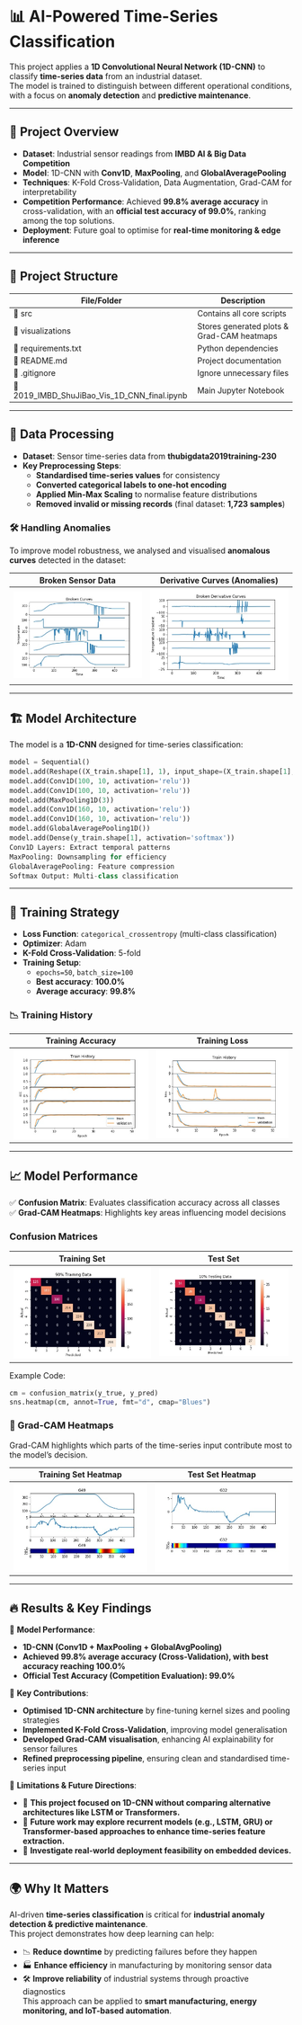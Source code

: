 # 📊 AI-Powered Time-Series Classification  

This project applies a **1D Convolutional Neural Network (1D-CNN)** to classify **time-series data** from an industrial dataset.  
The model is trained to distinguish between different operational conditions, with a focus on **anomaly detection** and **predictive maintenance**.  

---

## 🚀 Project Overview  

- **Dataset**: Industrial sensor readings from **IMBD AI & Big Data Competition**  
- **Model**: 1D-CNN with **Conv1D**, **MaxPooling**, and **GlobalAveragePooling**  
- **Techniques**: K-Fold Cross-Validation, Data Augmentation, Grad-CAM for interpretability  
- **Competition Performance**: Achieved **99.8% average accuracy** in cross-validation, with an **official test accuracy of 99.0%**, ranking among the top solutions. 
- **Deployment**: Future goal to optimise for **real-time monitoring & edge inference**  

---

## 📂 Project Structure  

| File/Folder             | Description                                      |
|-------------------------|--------------------------------------------------|
| 📂 src                 | Contains all core scripts                        |
| 📂 visualizations      | Stores generated plots & Grad-CAM heatmaps       |
| 📄 requirements.txt    | Python dependencies                              |
| 📄 README.md           | Project documentation                           |
| 📄 .gitignore          | Ignore unnecessary files                         |
| 📄 2019_IMBD_ShuJiBao_Vis_1D_CNN_final.ipynb | Main Jupyter Notebook |




---


## 🔬 Data Processing  

- **Dataset**: Sensor time-series data from **thubigdata2019training-230**  
- **Key Preprocessing Steps**:  
  - **Standardised time-series values** for consistency  
  - **Converted categorical labels to one-hot encoding**  
  - **Applied Min-Max Scaling** to normalise feature distributions  
  - **Removed invalid or missing records** (final dataset: **1,723 samples**)  
### 🛠 Handling Anomalies  
To improve model robustness, we analysed and visualised **anomalous curves** detected in the dataset:

| Broken Sensor Data | Derivative Curves (Anomalies) |
|------------------|------------------------------|
| ![Broken Curves](visualizations/broken_curves.jpg) | ![Derivative Curves](visualizations/broken_derivative_curves.jpg) |

---

## 🏗 Model Architecture  

The model is a **1D-CNN** designed for time-series classification:  

```python
model = Sequential()
model.add(Reshape((X_train.shape[1], 1), input_shape=(X_train.shape[1],)))  
model.add(Conv1D(100, 10, activation='relu'))  
model.add(Conv1D(100, 10, activation='relu'))  
model.add(MaxPooling1D(3))  
model.add(Conv1D(160, 10, activation='relu'))  
model.add(Conv1D(160, 10, activation='relu'))  
model.add(GlobalAveragePooling1D())  
model.add(Dense(y_train.shape[1], activation='softmax'))
Conv1D Layers: Extract temporal patterns
MaxPooling: Downsampling for efficiency
GlobalAveragePooling: Feature compression
Softmax Output: Multi-class classification
```

---

## 🎯 Training Strategy  

- **Loss Function**: `categorical_crossentropy` (multi-class classification)  
- **Optimizer**: Adam  
- **K-Fold Cross-Validation**: 5-fold  
- **Training Setup**:  
  - `epochs=50`, `batch_size=100`  
  - **Best accuracy**: **100.0%**  
  - **Average accuracy**: **99.8%**  

### 📉 Training History
| Training Accuracy | Training Loss |
|------------------|--------------|
| ![Training Accuracy](visualizations/cv_training_history_acc.jpg) | ![Training Loss](visualizations/cv_training_history_loss.jpg) |


---
## 📈 Model Performance  

✅ **Confusion Matrix**: Evaluates classification accuracy across all classes  
✅ **Grad-CAM Heatmaps**: Highlights key areas influencing model decisions  


### Confusion Matrices  
| Training Set | Test Set |
|-------------|---------|
| ![Train Confusion Matrix](visualizations/train_confusion_matrix.jpg) | ![Test Confusion Matrix](visualizations/test_confusion_matrix.jpg) |

Example Code:  
```python
cm = confusion_matrix(y_true, y_pred)
sns.heatmap(cm, annot=True, fmt="d", cmap="Blues")
```
### 🔹 Grad-CAM Heatmaps  
Grad-CAM highlights which parts of the time-series input contribute most to the model’s decision.  

| **Training Set Heatmap** | **Test Set Heatmap** |
|-------------------|-------------------|
| ![Train Grad-CAM](visualizations/VisualizationHeatMap_TrainTest1/test_120.jpg) | ![Test Grad-CAM](visualizations/VisualizationHeatMap_TrueTest1/test_057.jpg) |




---
## 🔥 Results & Key Findings  

📌 **Model Performance**:  
- **1D-CNN (Conv1D + MaxPooling + GlobalAvgPooling)**  
- **Achieved 99.8% average accuracy (Cross-Validation), with best accuracy reaching 100.0%**  
- **Official Test Accuracy (Competition Evaluation): 99.0%**  

📌 **Key Contributions**:
- **Optimised 1D-CNN architecture** by fine-tuning kernel sizes and pooling strategies
- **Implemented K-Fold Cross-Validation**, improving model generalisation
- **Developed Grad-CAM visualisation**, enhancing AI explainability for sensor failures
- **Refined preprocessing pipeline**, ensuring clean and standardised time-series input
  

📌 **Limitations & Future Directions**:  
- 🔹 **This project focused on 1D-CNN without comparing alternative architectures like LSTM or Transformers.**  
- 🔹 **Future work may explore recurrent models (e.g., LSTM, GRU) or Transformer-based approaches to enhance time-series feature extraction.**  
- 🔹 **Investigate real-world deployment feasibility on embedded devices.**  

---
## 🌍 Why It Matters  

AI-driven **time-series classification** is critical for **industrial anomaly detection & predictive maintenance**.  
This project demonstrates how deep learning can help:  
- 📉 **Reduce downtime** by predicting failures before they happen  
- 🏭 **Enhance efficiency** in manufacturing by monitoring sensor data  
- 🛠 **Improve reliability** of industrial systems through proactive diagnostics  
This approach can be applied to **smart manufacturing, energy monitoring, and IoT-based automation**.


